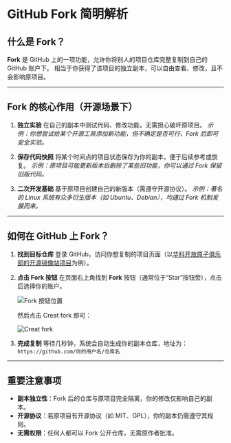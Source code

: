 # GitHub Fork 简明解析

## 什么是 Fork？

**Fork** 是 GitHub 上的一项功能，允许你将别人的项目仓库完整复制到自己的 GitHub 账户下。
  相当于你获得了该项目的独立副本，可以自由查看、修改，且不会影响原项目。

  ---

## Fork 的核心作用（开源场景下）

  1. **独立实验**
     在自己的副本中测试代码、修改功能，无需担心破坏原项目。
     *示例：你想尝试给某个开源工具添加新功能，但不确定是否可行，Fork 后即可安全实验。*

  2. **保存代码快照**
     将某个时间点的项目状态保存为你的副本，便于后续参考或恢复。
     *示例：原项目可能更新版本后删除了某些旧功能，你可以通过 Fork 保留旧版代码。*

  3. **二次开发基础**
     基于原项目创建自己的新版本（需遵守开源协议）。
     *示例：著名的 Linux 系统有众多衍生版本（如 Ubuntu、Debian），均通过 Fork 机制发展而来。*

  ---

## 如何在 GitHub 上 Fork？

  1. **找到目标仓库**
     登录 GitHub，访问你想复制的项目页面（以[华科开放原子俱乐部的开源镜像站项目](https://github.com/hust-open-atom-club/hust-mirrors)为例）。

  2. **点击 Fork 按钮**
     在页面右上角找到 **Fork** 按钮（通常位于“Star”按钮旁），点击后选择你的账户。

     ![Fork 按钮位置](../../../assets/forkLocation.png)

     然后点击 Creat fork 即可：

     ![Creat fork](../../../assets/CreatFork.png)

  3. **完成复制**
     等待几秒钟，系统会自动生成你的副本仓库，地址为：
     `https://github.com/你的用户名/仓库名`

  ---

## 重要注意事项

- **副本独立性**：Fork 后的仓库与原项目完全隔离，你的修改仅影响自己的副本。
- **开源协议**：若原项目有开源协议（如 MIT、GPL），你的副本仍需遵守其规则。
- **无需权限**：任何人都可以 Fork 公开仓库，无需原作者批准。
